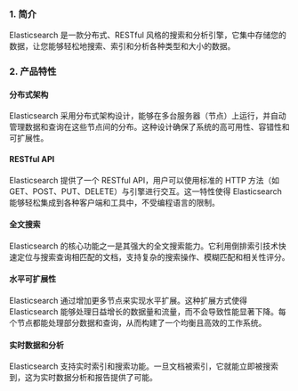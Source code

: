 ### 1. 简介
Elasticsearch 是一款分布式、RESTful 风格的搜索和分析引擎，它集中存储您的数据，让您能够轻松地搜索、索引和分析各种类型和大小的数据。

### 2. 产品特性

#### 分布式架构
Elasticsearch 采用分布式架构设计，能够在多台服务器（节点）上运行，并自动管理数据和查询在这些节点间的分布。这种设计确保了系统的高可用性、容错性和可扩展性。

#### RESTful API
Elasticsearch 提供了一个 RESTful API，用户可以使用标准的 HTTP 方法（如 GET、POST、PUT、DELETE）与引擎进行交互。这一特性使得 Elasticsearch 能够轻松集成到各种客户端和工具中，不受编程语言的限制。

#### 全文搜索
Elasticsearch 的核心功能之一是其强大的全文搜索能力。它利用倒排索引技术快速定位与搜索查询相匹配的文档，支持复杂的搜索操作、模糊匹配和相关性评分。

#### 水平可扩展性
Elasticsearch 通过增加更多节点来实现水平扩展。这种扩展方式使得 Elasticsearch 能够处理日益增长的数据量和流量，而不会导致性能显著下降。每个节点都能处理部分数据和查询，从而构建了一个均衡且高效的工作系统。

#### 实时数据和分析
Elasticsearch 支持实时索引和搜索功能。一旦文档被索引，它就能立即被搜索到，这为实时数据分析和报告提供了可能。